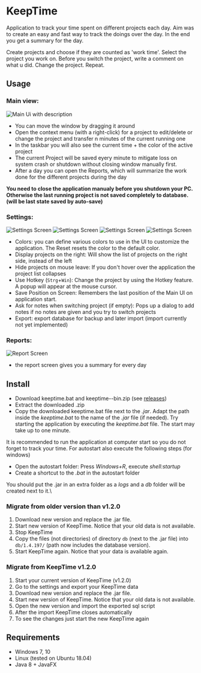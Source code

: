 # KeepTime

Application to track your time spent on different projects each day. Aim was to create an easy and fast way to track the doings over the day. In the end you get a summary for the day.

Create projects and choose if they are counted as 'work time'. Select the project you work on. Before you switch the project, write a comment on what u did. Change the project. Repeat.

## Usage

### Main view:
![Main Ui with description](readme/images/contextMenuDescription.png?raw=true "Main")  

+ You can move the window by dragging it around
+ Open the context menu (with a right-click) for a project to edit/delete or change the project and transfer n minutes of the current running one
+ In the taskbar you will also see the current time + the color of the active project
+ The current Project will be saved eyery minute to mitigate loss on system crash or shutdown without closing window manually first. 
+ After a day you can open the Reports, which will summarize the work done for the different projects during the day

**You need to close the application manualy before you shutdown your PC. Otherwise the last running project is not saved completely to database. (will be last state saved by auto-save)**

### Settings:
![Settings Screen](readme/images/settingsColor.png?raw=true "Settings")
![Settings Screen](readme/images/settingsLayout.png?raw=true "Settings")
![Settings Screen](readme/images/settingsGeneral.png?raw=true "Settings")
![Settings Screen](readme/images/settingsAbout.png?raw=true "Settings")

+ Colors: you can define various colors to use in the UI to customize the application. The Reset resets the color to the default color.
+ Display projects on the right: Will show the list of projects on the right side, instead of the left
+ Hide projects on mouse leave: If you don't hover over the application the project list collapses
+ Use Hotkey (`Strg`+`Win`): Change the project by using the Hotkey feature. A popup will appear at the mouse cursor.
+ Save Position on Screen: Remembers the last position of the Main UI on application start.
+ Ask for notes when switching project (if empty): Pops up a dialog to add notes if no notes are given and you try to switch projects
+ Export: export database for backup and later import (import currently not yet implemented)

### Reports:
![Report Screen](readme/images/reportDescription.png?raw=true "Report")

+ the report screen gives you a summary for every day

## Install

* Download keeptime.bat and keeptime-<version>-bin.zip (see [releases](https://github.com/doubleSlashde/KeepTime/releases))
* Extract the downloaded .zip
* Copy the downloaded keeptime.bat file next to the *.jar*. Adapt the path inside the *keeptime.bat* to the name of the *.jar* file (if needed). Try starting the application by executing the *keeptime.bat* file. The start may take up to one minute.

It is recommended to run the application at computer start so you do not forget to track your time. For autostart also execute the following steps (for windows)
* Open the autostart folder: Press *Windows+R*, execute *shell:startup*
* Create a shortcut to the *.bat* in the autostart folder

You should put the .jar in an extra folder as a *logs* and a *db* folder will be created next to it.\

### Migrate from older version than v1.2.0

1. Download new version and replace the .jar file.
2. Start new version of KeepTime. Notice that your old data is not available.
3. Stop KeepTime
4. Copy the files (not directories) of directory `db` (next to the .jar file) into `db/1.4.197/` (path now includes the database version).
5. Start KeepTime again. Notice that your data is available again.

### Migrate from KeepTime v1.2.0

1. Start your current version of KeepTime (v1.2.0)
2. Go to the settings and export your KeepTime data 
3. Download new version and replace the .jar file. 
4. Start new version of KeepTime. Notice that your old data is not available. 
5. Open the new version and import the exported sql script 
6. After the import KeepTime closes automatically
7. To see the changes just start the new KeepTime again

## Requirements

* Windows 7, 10
* Linux (tested on Ubuntu 18.04)
* Java 8 + JavaFX
